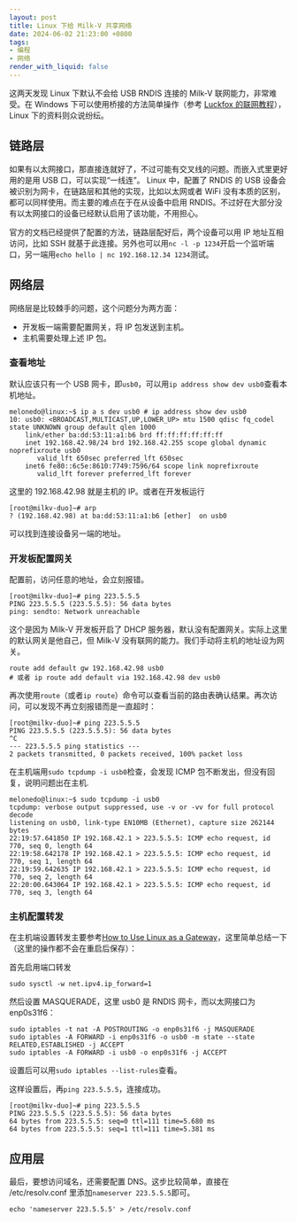 ```yaml
---
layout: post
title: Linux 下给 Milk-V 共享网络
date: 2024-06-02 21:23:00 +0800
tags: 
- 编程
- 网络
render_with_liquid: false
---
```


这两天发现 Linux 下默认不会给 USB RNDIS 连接的 Milk-V 联网能力，非常难受。在 Windows 下可以使用桥接的方法简单操作（参考 [Luckfox 的联网教程](https://wiki.luckfox.com/zh/Luckfox-Pico/Luckfox-Pico-Network-Sharing-2/)），Linux 下的资料则众说纷纭。

## 链路层

如果有以太网接口，那直接连就好了，不过可能有交叉线的问题。而嵌入式里更好用的是用 USB 口，可以实现“一线连”。
Linux 中，配置了 RNDIS 的 USB 设备会被识别为网卡，在链路层和其他的实现，比如以太网或者 WiFi 没有本质的区别，都可以同样使用。而主要的难点在于在从设备中启用 RNDIS。不过好在大部分没有以太网接口的设备已经默认启用了该功能，不用担心。

官方的文档已经提供了配置的方法，链路层配好后，两个设备可以用 IP 地址互相访问，比如 SSH 就基于此连接。另外也可以用`nc -l -p 1234`开启一个监听端口，另一端用`echo hello | nc 192.168.12.34 1234`测试。

## 网络层

网络层是比较棘手的问题，这个问题分为两方面：

- 开发板一端需要配置网关，将 IP 包发送到主机。
- 主机需要处理上述 IP 包。

### 查看地址

默认应该只有一个 USB 网卡，即`usb0`，可以用`ip address show dev usb0`查看本机地址。

```shell
melonedo@linux:~$ ip a s dev usb0 # ip address show dev usb0
10: usb0: <BROADCAST,MULTICAST,UP,LOWER_UP> mtu 1500 qdisc fq_codel state UNKNOWN group default qlen 1000
    link/ether ba:dd:53:11:a1:b6 brd ff:ff:ff:ff:ff:ff
    inet 192.168.42.98/24 brd 192.168.42.255 scope global dynamic noprefixroute usb0
       valid_lft 650sec preferred_lft 650sec
    inet6 fe80::6c5e:8610:7749:7596/64 scope link noprefixroute
       valid_lft forever preferred_lft forever
```

这里的 192.168.42.98 就是主机的 IP。或者在开发板运行

```shell
[root@milkv-duo]~# arp
? (192.168.42.98) at ba:dd:53:11:a1:b6 [ether]  on usb0
```

可以找到连接设备另一端的地址。


### 开发板配置网关

配置前，访问任意的地址，会立刻报错。

```shell
[root@milkv-duo]~# ping 223.5.5.5
PING 223.5.5.5 (223.5.5.5): 56 data bytes
ping: sendto: Network unreachable
```

这个是因为 Milk-V 开发板开启了 DHCP 服务器，默认没有配置网关。实际上这里的默认网关是他自己，但 Milk-V 没有联网的能力。我们手动将主机的地址设为网关。

```shell
route add default gw 192.168.42.98 usb0
# 或者 ip route add default via 192.168.42.98 dev usb0
```

再次使用`route`（或者`ip route`）命令可以查看当前的路由表确认结果。再次访问，可以发现不再立刻报错而是一直超时：

```shell
[root@milkv-duo]~# ping 223.5.5.5
PING 223.5.5.5 (223.5.5.5): 56 data bytes
^C
--- 223.5.5.5 ping statistics ---
2 packets transmitted, 0 packets received, 100% packet loss
```

在主机端用`sudo tcpdump -i usb0`检查，会发现 ICMP 包不断发出，但没有回复，说明问题出在主机.

```shell
melonedo@linux:~$ sudo tcpdump -i usb0
tcpdump: verbose output suppressed, use -v or -vv for full protocol decode
listening on usb0, link-type EN10MB (Ethernet), capture size 262144 bytes
22:19:57.641850 IP 192.168.42.1 > 223.5.5.5: ICMP echo request, id 770, seq 0, length 64
22:19:58.642178 IP 192.168.42.1 > 223.5.5.5: ICMP echo request, id 770, seq 1, length 64
22:19:59.642635 IP 192.168.42.1 > 223.5.5.5: ICMP echo request, id 770, seq 2, length 64
22:20:00.643064 IP 192.168.42.1 > 223.5.5.5: ICMP echo request, id 770, seq 3, length 64
```

### 主机配置转发

在主机端设置转发主要参考[How to Use Linux as a Gateway](https://www.baeldung.com/linux/network-gateway)，这里简单总结一下（这里的操作都不会在重启后保存）：

首先启用端口转发

```shell
sudo sysctl -w net.ipv4.ip_forward=1
```

然后设置 MASQUERADE，这里 usb0 是 RNDIS 网卡，而以太网接口为 enp0s31f6：

```shell
sudo iptables -t nat -A POSTROUTING -o enp0s31f6 -j MASQUERADE
sudo iptables -A FORWARD -i enp0s31f6 -o usb0 -m state --state RELATED,ESTABLISHED -j ACCEPT
sudo iptables -A FORWARD -i usb0 -o enp0s31f6 -j ACCEPT
```

设置后可以用`sudo iptables --list-rules`查看。

这样设置后，再`ping 223.5.5.5`，连接成功。

```shell
[root@milkv-duo]~# ping 223.5.5.5
PING 223.5.5.5 (223.5.5.5): 56 data bytes
64 bytes from 223.5.5.5: seq=0 ttl=111 time=5.680 ms
64 bytes from 223.5.5.5: seq=1 ttl=111 time=5.381 ms
```

## 应用层

最后，要想访问域名，还需要配置 DNS。这步比较简单，直接在 /etc/resolv.conf 里添加`nameserver 223.5.5.5`即可。

```shell
echo 'nameserver 223.5.5.5' > /etc/resolv.conf
```

